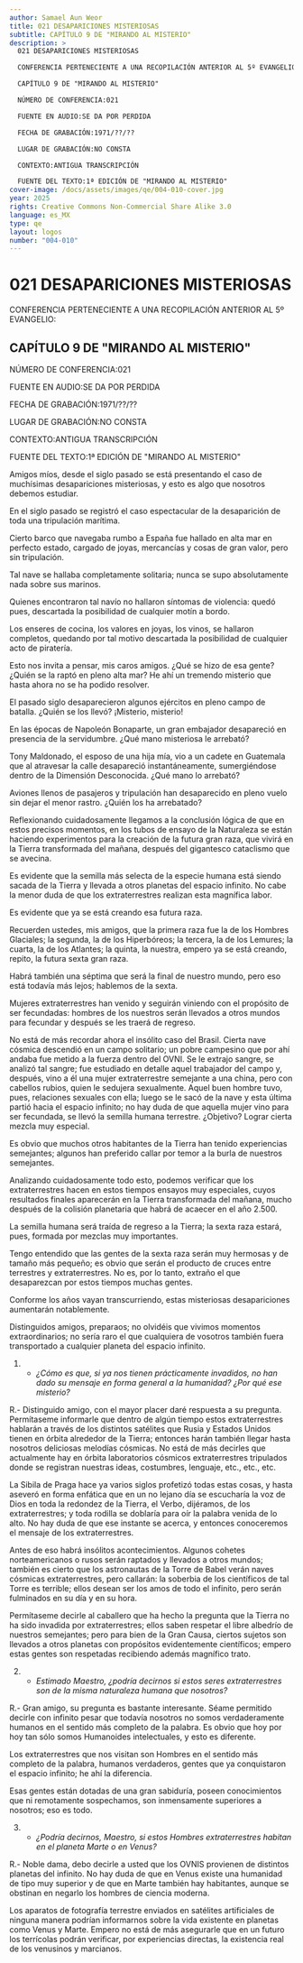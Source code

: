 ```yaml
---
author: Samael Aun Weor
title: 021 DESAPARICIONES MISTERIOSAS
subtitle: CAPÍTULO 9 DE "MIRANDO AL MISTERIO"
description: >
  021 DESAPARICIONES MISTERIOSAS

  CONFERENCIA PERTENECIENTE A UNA RECOPILACIÓN ANTERIOR AL 5º EVANGELIO:

  CAPÍTULO 9 DE "MIRANDO AL MISTERIO"

  NÚMERO DE CONFERENCIA:021

  FUENTE EN AUDIO:SE DA POR PERDIDA

  FECHA DE GRABACIÓN:1971/??/??

  LUGAR DE GRABACIÓN:NO CONSTA

  CONTEXTO:ANTIGUA TRANSCRIPCIÓN

  FUENTE DEL TEXTO:1ª EDICIÓN DE "MIRANDO AL MISTERIO"
cover-image: /docs/assets/images/qe/004-010-cover.jpg
year: 2025
rights: Creative Commons Non-Commercial Share Alike 3.0
language: es_MX
type: qe
layout: logos
number: "004-010"
---
```

# 021 DESAPARICIONES MISTERIOSAS

CONFERENCIA PERTENECIENTE A UNA RECOPILACIÓN ANTERIOR AL 5º EVANGELIO:

## CAPÍTULO 9 DE "MIRANDO AL MISTERIO"

NÚMERO DE CONFERENCIA:021

FUENTE EN AUDIO:SE DA POR PERDIDA

FECHA DE GRABACIÓN:1971/??/??

LUGAR DE GRABACIÓN:NO CONSTA

CONTEXTO:ANTIGUA TRANSCRIPCIÓN

FUENTE DEL TEXTO:1ª EDICIÓN DE "MIRANDO AL MISTERIO"

Amigos míos, desde el siglo pasado se está presentando el caso de muchísimas desapariciones misteriosas, y esto es algo que nosotros debemos estudiar.

En el siglo pasado se registró el caso espectacular de la desaparición de toda una tripulación marítima.

Cierto barco que navegaba rumbo a España fue hallado en alta mar en perfecto estado, cargado de joyas, mercancías y cosas de gran valor, pero sin tripulación.

Tal nave se hallaba completamente solitaria; nunca se supo absolutamente nada sobre sus marinos.

Quienes encontraron tal navío no hallaron síntomas de violencia: quedó pues, descartada la posibilidad de cualquier motín a bordo.

Los enseres de cocina, los valores en joyas, los vinos, se hallaron completos, quedando por tal motivo descartada la posibilidad de cualquier acto de piratería.

Esto nos invita a pensar, mis caros amigos. ¿Qué se hizo de esa gente? ¿Quién se la raptó en pleno alta mar? He ahí un tremendo misterio que hasta ahora no se ha podido resolver.

El pasado siglo desaparecieron algunos ejércitos en pleno campo de batalla. ¿Quién se los llevó? ¡Misterio, misterio!

En las épocas de Napoleón Bonaparte, un gran embajador desapareció en presencia de la servidumbre. ¿Qué mano misteriosa le arrebató?

Tony Maldonado, el esposo de una hija mía, vio a un cadete en Guatemala que al atravesar la calle desapareció instantáneamente, sumergiéndose dentro de la Dimensión Desconocida. ¿Qué mano lo arrebató?

Aviones llenos de pasajeros y tripulación han desaparecido en pleno vuelo sin dejar el menor rastro. ¿Quién los ha arrebatado?

Reflexionando cuidadosamente llegamos a la conclusión lógica de que en estos precisos momentos, en los tubos de ensayo de la Naturaleza se están haciendo experimentos para la creación de la futura gran raza, que vivirá en la Tierra transformada del mañana, después del gigantesco cataclismo que se avecina.

Es evidente que la semilla más selecta de la especie humana está siendo sacada de la Tierra y llevada a otros planetas del espacio infinito. No cabe la menor duda de que los extraterrestres realizan esta magnífica labor.

Es evidente que ya se está creando esa futura raza.

Recuerden ustedes, mis amigos, que la primera raza fue la de los Hombres Glaciales; la segunda, la de los Hiperbóreos; la tercera, la de los Lemures; la cuarta, la de los Atlantes; la quinta, la nuestra, empero ya se está creando, repito, la futura sexta gran raza.

Habrá también una séptima que será la final de nuestro mundo, pero eso está todavía más lejos; hablemos de la sexta.

Mujeres extraterrestres han venido y seguirán viniendo con el propósito de ser fecundadas: hombres de los nuestros serán llevados a otros mundos para fecundar y después se les traerá de regreso.

No está de más recordar ahora el insólito caso del Brasil. Cierta nave cósmica descendió en un campo solitario; un pobre campesino que por ahí andaba fue metido a la fuerza dentro del OVNI. Se le extrajo sangre, se analizó tal sangre; fue estudiado en detalle aquel trabajador del campo y, después, vino a él una mujer extraterrestre semejante a una china, pero con cabellos rubios, quien le sedujera sexualmente. Aquel buen hombre tuvo, pues, relaciones sexuales con ella; luego se le sacó de la nave y esta última partió hacia el espacio infinito; no hay duda de que aquella mujer vino para ser fecundada, se llevó la semilla humana terrestre. ¿Objetivo? Lograr cierta mezcla muy especial.

Es obvio que muchos otros habitantes de la Tierra han tenido experiencias semejantes; algunos han preferido callar por temor a la burla de nuestros semejantes.

Analizando cuidadosamente todo esto, podemos verificar que los extraterrestres hacen en estos tiempos ensayos muy especiales, cuyos resultados finales aparecerán en la Tierra transformada del mañana, mucho después de la colisión planetaria que habrá de acaecer en el año 2.500.

La semilla humana será traída de regreso a la Tierra; la sexta raza estará, pues, formada por mezclas muy importantes.

Tengo entendido que las gentes de la sexta raza serán muy hermosas y de tamaño más pequeño; es obvio que serán el producto de cruces entre terrestres y extraterrestres. No es, por lo tanto, extraño el que desaparezcan por estos tiempos muchas gentes.

Conforme los años vayan transcurriendo, estas misteriosas desapariciones aumentarán notablemente.

Distinguidos amigos, preparaos; no olvidéis que vivimos momentos extraordinarios; no sería raro el que cualquiera de vosotros también fuera transportado a cualquier planeta del espacio infinito.

1. - *¿Cómo es que, si ya nos tienen prácticamente invadidos, no han dado su mensaje en forma general a la humanidad? ¿Por qué ese misterio?*

R.- Distinguido amigo, con el mayor placer daré respuesta a su pregunta. Permítaseme informarle que dentro de algún tiempo estos extraterrestres hablarán a través de los distintos satélites que Rusia y Estados Unidos tienen en órbita alrededor de la Tierra; entonces harán también llegar hasta nosotros deliciosas melodías cósmicas. No está de más decirles que actualmente hay en órbita laboratorios cósmicos extraterrestres tripulados donde se registran nuestras ideas, costumbres, lenguaje, etc., etc., etc.

La Sibila de Praga hace ya varios siglos profetizó todas estas cosas, y hasta aseveró en forma enfática que en un no lejano día se escucharía la voz de Dios en toda la redondez de la Tierra, el Verbo, dijéramos, de los extraterrestres; y toda rodilla se doblaría para oír la palabra venida de lo alto. No hay duda de que ese instante se acerca, y entonces conoceremos el mensaje de los extraterrestres.

Antes de eso habrá insólitos acontecimientos. Algunos cohetes norteamericanos o rusos serán raptados y llevados a otros mundos; también es cierto que los astronautas de la Torre de Babel verán naves cósmicas extraterrestres, pero callarán: la soberbia de los científicos de tal Torre es terrible; ellos desean ser los amos de todo el infinito, pero serán fulminados en su día y en su hora.

Permítaseme decirle al caballero que ha hecho la pregunta que la Tierra no ha sido invadida por extraterrestres; ellos saben respetar el libre albedrío de nuestros semejantes; pero para bien de la Gran Causa, ciertos sujetos son llevados a otros planetas con propósitos evidentemente científicos; empero estas gentes son respetadas recibiendo además magnífico trato.

2. - *Estimado Maestro, ¿podría decirnos si estos seres extraterrestres son de la misma naturaleza humana que nosotros?*

R.- Gran amigo, su pregunta es bastante interesante. Séame permitido decirle con infinito pesar que todavía nosotros no somos verdaderamente humanos en el sentido más completo de la palabra. Es obvio que hoy por hoy tan sólo somos Humanoides intelectuales, y esto es diferente.

Los extraterrestres que nos visitan son Hombres en el sentido más completo de la palabra, humanos verdaderos, gentes que ya conquistaron el espacio infinito; he ahí la diferencia.

Esas gentes están dotadas de una gran sabiduría, poseen conocimientos que ni remotamente sospechamos, son inmensamente superiores a nosotros; eso es todo.

3. - *¿Podría decirnos, Maestro, si estos Hombres extraterrestres habitan en el planeta Marte o en Venus?*

R.- Noble dama, debo decirle a usted que los OVNIS provienen de distintos planetas del infinito. No hay duda de que en Venus existe una humanidad de tipo muy superior y de que en Marte también hay habitantes, aunque se obstinan en negarlo los hombres de ciencia moderna.

Los aparatos de fotografía terrestre enviados en satélites artificiales de ninguna manera podrían informarnos sobre la vida existente en planetas como Venus y Marte. Empero no está de más asegurarle que en un futuro los terrícolas podrán verificar, por experiencias directas, la existencia real de los venusinos y marcianos.

